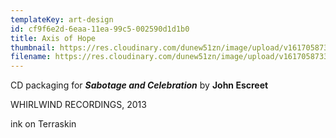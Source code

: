 ```yaml
---
templateKey: art-design
id: cf9f6e2d-6eaa-11ea-99c5-002590d1d1b0
title: Axis of Hope
thumbnail: https://res.cloudinary.com/dunew51zn/image/upload/v1617058733/art_design/JE_BYWD_front_final_T_ceih3x.jpg
filename: https://res.cloudinary.com/dunew51zn/image/upload/v1617058733/art_design/JE_BYWD_front_final_ryvr0c.jpg
---
```

CD packaging for ***Sabotage and Celebration*** by **John Escreet**

WHIRLWIND RECORDINGS, 2013

ink on Terraskin